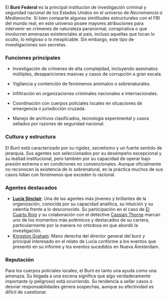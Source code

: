 El **Buró Federal** es la principal institución de investigación criminal y seguridad nacional de los Estados Unidos en el universo de _Necromancia a Medianoche_. Si bien comparte algunas similitudes estructurales con el FBI del mundo real, en este universo posee mayores atribuciones para intervenir en crímenes de naturaleza paranormal, conspirativa o que involucren amenazas existenciales al país, incluso aquellas que tocan lo oculto, lo religioso o lo inexplicable. Sin embargo, este tipo de investigaciones son secretas.

### Funciones principales

- Investigación de crímenes de alta complejidad, incluyendo asesinatos múltiples, desapariciones masivas y casos de corrupción a gran escala.
    
- Vigilancia y contención de fenómenos anómalos o sobrenaturales.
    
- Infiltración en organizaciones criminales nacionales e internacionales.
    
- Coordinación con cuerpos policiales locales en situaciones de emergencia o jurisdicción cruzada.
    
- Manejo de archivos clasificados, tecnología experimental y casos sellados por razones de seguridad nacional.


### Cultura y estructura

El Buró está caracterizado por su rigidez, secretismo y un fuerte sentido de jerarquía. Sus agentes son seleccionados por su desempeño excepcional y su lealtad institucional, pero también por su capacidad de operar bajo presión extrema o en condiciones no convencionales. Aunque oficialmente no reconocen la existencia de lo sobrenatural, en la práctica muchos de sus casos lidian con fenómenos que exceden lo racional.

### Agentes destacados

- **[Lucia Sinclair](../Personajes/Lucia%20Sinclair.md)**: Una de las agentes más jóvenes y brillantes de la organización, conocida por su capacidad analítica, su intuición y su valentía frente a lo desconocido. Su participación en el caso de [El Cuarto Rojo](El%20Cuarto%20Rojo.md) y su colaboración con el detective [Cassian Thorne](Cassian%20Thorne.md) marcan uno de los momentos más polémicos y destacados de su carrera, particularmente por la manera no ortodoxa en que abordó la investigación.
- [Kingston Graham](Kingston%20Graham.md): Mano derecha del director general del buró y principal interesado en el relato de Lucía conforme a los eventos que presentó en su informe y los eventos sucedidos en Nueva Ámsterdam.


### Reputación

Para los cuerpos policiales locales, el Buró es tanto una ayuda como una amenaza. Su llegada a una escena significa que algo verdaderamente importante (y peligroso) está ocurriendo. Su tendencia a sellar casos o desviar responsabilidades genera sospechas, aunque su efectividad es difícil de cuestionar.
